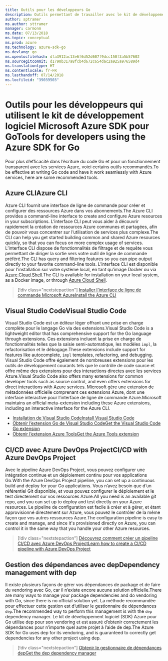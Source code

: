 ```yaml
---
title: Outils pour les développeurs Go
description: Outils permettant de travailler avec le kit de développement logiciel Microsoft Azure SDK pour Go et les services Azure
author: sptramer
ms.author: sttramer
manager: carmonm
ms.date: 07/13/2018
ms.topic: conceptual
ms.prod: azure
ms.technology: azure-sdk-go
ms.devlang: go
ms.openlocfilehash: dfa3912ac13e6f6d52d607f9dcc150f3a5b57602
ms.sourcegitcommit: d1790b317a8fcb4d672c654dac2a925a976589d4
ms.translationtype: HT
ms.contentlocale: fr-FR
ms.lasthandoff: 07/14/2018
ms.locfileid: "39039503"
---
```

# <a name="tools-for-developers-using-the-azure-sdk-for-go"></a><span data-ttu-id="654c6-103">Outils pour les développeurs qui utilisent le kit de développement logiciel Microsoft Azure SDK pour Go</span><span class="sxs-lookup"><span data-stu-id="654c6-103">Tools for developers using the Azure SDK for Go</span></span>

<span data-ttu-id="654c6-104">Pour plus d’efficacité dans l’écriture du code Go et pour un fonctionnement transparent avec les services Azure, voici certains outils recommandés.</span><span class="sxs-lookup"><span data-stu-id="654c6-104">To be effective at writing Go code and have it work seamlessly with Azure services, here are some recommended tools.</span></span>

## <a name="azure-cli"></a><span data-ttu-id="654c6-105">Azure CLI</span><span class="sxs-lookup"><span data-stu-id="654c6-105">Azure CLI</span></span>

<span data-ttu-id="654c6-106">Azure CLI fournit une interface de ligne de commande pour créer et configurer des ressources Azure dans vos abonnements.</span><span class="sxs-lookup"><span data-stu-id="654c6-106">The Azure CLI provides a command-line interface to create and configure Azure resources in your subscriptions.</span></span> <span data-ttu-id="654c6-107">L’interface CLI peut vous aider à découvrir rapidement la création de ressources Azure communes et partagées, afin de pouvoir vous concentrer sur l’utilisation de services plus complexe.</span><span class="sxs-lookup"><span data-stu-id="654c6-107">The CLI can help you get started building common and shared Azure resources quickly, so that you can focus on more complex usage of services.</span></span> <span data-ttu-id="654c6-108">L’interface CLI dispose de fonctionnalités de filtrage et de requête vous permettant de diriger la sortie vers votre outil de ligne de commande préféré.</span><span class="sxs-lookup"><span data-stu-id="654c6-108">The CLI has query and filtering features so you can pipe output directly to your favorite command-line tools.</span></span> <span data-ttu-id="654c6-109">L’interface CLI est disponible pour l’installation sur votre système local, en tant qu’image Docker ou via [Azure Cloud Shell](https://docs.microsoft.com/azure/cloud-shell/overview).</span><span class="sxs-lookup"><span data-stu-id="654c6-109">The CLI is available for installation on your local system, as a Docker image, or through [Azure Cloud Shell](https://docs.microsoft.com/azure/cloud-shell/overview).</span></span>

> [!div class="nextstepaction"]
> [<span data-ttu-id="654c6-110">Installer l’interface de ligne de commande Microsoft Azure</span><span class="sxs-lookup"><span data-stu-id="654c6-110">Install the Azure CLI</span></span>](/cli/azure/install-azure-cli)

## <a name="visual-studio-code"></a><span data-ttu-id="654c6-111">Visual Studio Code</span><span class="sxs-lookup"><span data-stu-id="654c6-111">Visual Studio Code</span></span>

<span data-ttu-id="654c6-112">Visual Studio Code est un éditeur léger offrant une prise en charge complète pour le langage Go via des extensions.</span><span class="sxs-lookup"><span data-stu-id="654c6-112">Visual Studio Code is a lightweight editor that has comprehensive support for the Go language through extensions.</span></span> <span data-ttu-id="654c6-113">Ces extensions incluent la prise en charge de fonctionnalités telles que la saisie semi-automatique, les modèles `impl`, la refactorisation et le débogage.</span><span class="sxs-lookup"><span data-stu-id="654c6-113">These extensions include support for features like autocomplete, `impl` templates, refactoring, and debugging.</span></span> <span data-ttu-id="654c6-114">Visual Studio Code offre également de nombreuses extensions pour les outils de développement courants tels que le contrôle de code source et offre même des extensions pour des interactions directes avec les services Azure.</span><span class="sxs-lookup"><span data-stu-id="654c6-114">Visual Studio Code also offers many extensions for common developer tools such as source control, and even offers extensions for direct interactions with Azure services.</span></span> <span data-ttu-id="654c6-115">Microsoft gère une extension de métadonnées officielle comprenant ces extensions Azure, dont une interface interactive pour l’interface de ligne de commande Azure.</span><span class="sxs-lookup"><span data-stu-id="654c6-115">Microsoft maintains an official meta-extension including these Azure extensions, including an interactive interface for the Azure CLI.</span></span>

* [<span data-ttu-id="654c6-116">Installation de Visual Studio Code</span><span class="sxs-lookup"><span data-stu-id="654c6-116">Install Visual Studio Code</span></span>](https://code.visualstudio.com/Download)
* [<span data-ttu-id="654c6-117">Obtenir l’extension Go de Visual Studio Code</span><span class="sxs-lookup"><span data-stu-id="654c6-117">Get the Visual Studio Code Go extension</span></span>](https://code.visualstudio.com/docs/languages/go)
* [<span data-ttu-id="654c6-118">Obtenir l’extension Azure Tools</span><span class="sxs-lookup"><span data-stu-id="654c6-118">Get the Azure Tools extension</span></span>](https://marketplace.visualstudio.com/items?itemName=ms-vscode.vscode-azureextensionpack)

## <a name="cicd-with-azure-devops-project"></a><span data-ttu-id="654c6-119">CI/CD avec Azure DevOps Project</span><span class="sxs-lookup"><span data-stu-id="654c6-119">CI/CD with Azure DevOps Project</span></span>

<span data-ttu-id="654c6-120">Avec le pipeline Azure DevOps Project, vous pouvez configurer une intégration continue et un déploiement continu pour vos applications Go.</span><span class="sxs-lookup"><span data-stu-id="654c6-120">With the Azure DevOps Project pipeline, you can set up a continuous build and deploy for your Go applications.</span></span> <span data-ttu-id="654c6-121">Vous n’avez besoin que d’un référentiel Git disponible, et vous pouvez configurer le déploiement et le test directement sur vos ressources Azure.</span><span class="sxs-lookup"><span data-stu-id="654c6-121">All you need is an available git repo, and you can set up to deploy and test directly on your Azure resources.</span></span> <span data-ttu-id="654c6-122">Le pipeline de configuration est facile à créer et à gérer, et étant approvisionné directement sur Azure, vous pouvez le contrôler de la même façon que vos autres ressources Azure.</span><span class="sxs-lookup"><span data-stu-id="654c6-122">The configuration pipeline is easy to create and manage, and since it's provisioned directly on Azure, you can control it in the same way that you handle your other Azure resources.</span></span>

> [!div class="nextstepaction"]
> [<span data-ttu-id="654c6-123">Découvrez comment créer un pipeline CI/CD avec Azure DevOps Project</span><span class="sxs-lookup"><span data-stu-id="654c6-123">Learn how to create a CI/CD pipeline with Azure DevOps Project</span></span>](/devops-project/azure-devops-project-go)

## <a name="dependency-management-with-dep"></a><span data-ttu-id="654c6-124">Gestion des dépendances avec dep</span><span class="sxs-lookup"><span data-stu-id="654c6-124">Dependency management with dep</span></span>

<span data-ttu-id="654c6-125">Il existe plusieurs façons de gérer vos dépendances de package et de faire du vendoring avec Go, car il n’existe encore aucune solution officielle.</span><span class="sxs-lookup"><span data-stu-id="654c6-125">There are many ways to manage your package dependencies and do vendoring with Go, since there is no official solution yet.</span></span> <span data-ttu-id="654c6-126">La méthode recommandée pour effectuer cette gestion est d’utiliser le gestionnaire de dépendances `dep`.</span><span class="sxs-lookup"><span data-stu-id="654c6-126">The recommended way to perform this management is with the `dep` dependency manager.</span></span> <span data-ttu-id="654c6-127">Le kit de développement logiciel (SDK) Azure pour Go utilise dep pour son vendoring et est assuré d’obtenir correctement les dépendances pour n’importe quel autre projet à l’aide de dep.</span><span class="sxs-lookup"><span data-stu-id="654c6-127">The Azure SDK for Go uses dep for its vendoring, and is guaranteed to correctly get dependencies for any other project using dep.</span></span>

> [!div class="nextstepaction"]
> [<span data-ttu-id="654c6-128">Obtenir le gestionnaire de dépendances dep</span><span class="sxs-lookup"><span data-stu-id="654c6-128">Get the dep dependency manager</span></span>](https://github.com/golang/dep)
